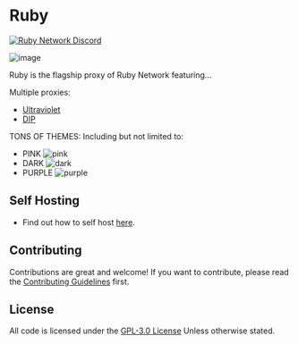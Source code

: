 # Ruby

[![Ruby Network Discord](https://invidget.switchblade.xyz/hzCjSFQeeZ?theme=dark)](https://discord.gg/hzCjSFQeeZ)

![image](https://user-images.githubusercontent.com/73721704/212001695-7cbf00c7-b13b-419f-8373-aa5372b143fc.png)

Ruby is the flagship proxy of Ruby Network featuring...

Multiple proxies:
- [Ultraviolet](https://github.com/titaniumnetwork-dev/Ultraviolet)
- [DIP](https://github.com/Dynamic-Interception-Proxy/DIP)

TONS OF THEMES:
Including but not limited to:
  - PINK ![pink](https://user-images.githubusercontent.com/73721704/212525165-a8757db4-cac9-47fd-b5c7-6dd5e1933cdb.png)
  - DARK ![dark](https://user-images.githubusercontent.com/73721704/212525233-12717d9d-5219-4fee-b467-6268ef595acb.png)
  - PURPLE ![purple](https://user-images.githubusercontent.com/73721704/212525435-05751317-33c3-43d5-98a6-e535626f1152.png)

## Self Hosting
- Find out how to self host [here](https://github.com/Ruby-Network/ruby/wiki/Self-Host-On-Your-Own-Machine).

## Contributing
Contributions are great and welcome! If you want to contribute, please read the [Contributing Guidelines](./.github/CONTRIBUTING.md) first.

## License
All code is licensed under the [GPL-3.0 License](./LICENSE.md) Unless otherwise stated.
